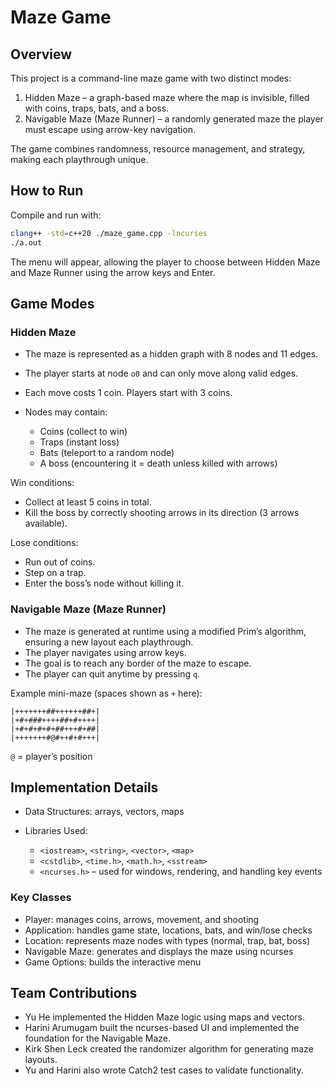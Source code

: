 # Maze Game

## Overview

This project is a command-line maze game with two distinct modes:

1. Hidden Maze – a graph-based maze where the map is invisible, filled with coins, traps, bats, and a boss.
2. Navigable Maze (Maze Runner) – a randomly generated maze the player must escape using arrow-key navigation.

The game combines randomness, resource management, and strategy, making each playthrough unique.

## How to Run

Compile and run with:

```sh
clang++ -std=c++20 ./maze_game.cpp -lncurses
./a.out
```

The menu will appear, allowing the player to choose between Hidden Maze and Maze Runner using the arrow keys and Enter.

## Game Modes

### Hidden Maze

* The maze is represented as a hidden graph with 8 nodes and 11 edges.
* The player starts at node `o0` and can only move along valid edges.
* Each move costs 1 coin. Players start with 3 coins.
* Nodes may contain:

  * Coins (collect to win)
  * Traps (instant loss)
  * Bats (teleport to a random node)
  * A boss (encountering it = death unless killed with arrows)

Win conditions:

* Collect at least 5 coins in total.
* Kill the boss by correctly shooting arrows in its direction (3 arrows available).

Lose conditions:

* Run out of coins.
* Step on a trap.
* Enter the boss’s node without killing it.

### Navigable Maze (Maze Runner)

* The maze is generated at runtime using a modified Prim’s algorithm, ensuring a new layout each playthrough.
* The player navigates using arrow keys.
* The goal is to reach any border of the maze to escape.
* The player can quit anytime by pressing `q`.

Example mini-maze (spaces shown as `+` here):

```
|+++++++##++++++##+|
|+#+###++++##+#++++|
|+#+#+#+#+##+++#+##|
|+++++++#@#++#+#+++|
```

`@` = player’s position

## Implementation Details

* Data Structures: arrays, vectors, maps
* Libraries Used:

  * `<iostream>`, `<string>`, `<vector>`, `<map>`
  * `<cstdlib>`, `<time.h>`, `<math.h>`, `<sstream>`
  * `<ncurses.h>` – used for windows, rendering, and handling key events

### Key Classes

* Player: manages coins, arrows, movement, and shooting
* Application: handles game state, locations, bats, and win/lose checks
* Location: represents maze nodes with types (normal, trap, bat, boss)
* Navigable Maze: generates and displays the maze using ncurses
* Game Options: builds the interactive menu

## Team Contributions

* Yu He implemented the Hidden Maze logic using maps and vectors.
* Harini Arumugam built the ncurses-based UI and implemented the foundation for the Navigable Maze.
* Kirk Shen Leck created the randomizer algorithm for generating maze layouts.
* Yu and Harini also wrote Catch2 test cases to validate functionality.

